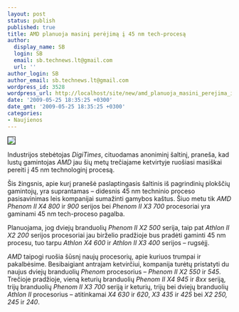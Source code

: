 ```yaml
---
layout: post
status: publish
published: true
title: AMD planuoja masinį perėjimą į 45 nm tech-procesą
author:
  display_name: SB
  login: SB
  email: sb.technews.lt@gmail.com
  url: ''
author_login: SB
author_email: sb.technews.lt@gmail.com
wordpress_id: 3528
wordpress_url: http://localhost/site/new/amd_planuoja_masini_perejima_i_45nm_techprocesa/
date: '2009-05-25 18:35:25 +0300'
date_gmt: '2009-05-25 18:35:25 +0300'
categories:
- Naujienos
---
```

<div class="imgright"><img src="http://tbn1.google.com/images?q=tbn:udLpEIvfsYNrnM:http://beyondyouremagination.com/shop/media/catalog/product/cache/1/image/5e06319eda06f020e43594a9c230972d/A/M/AMD_Phenom_II_X2_BE_box_01.jpg" border="1" /></div>
<p>Industrijos stebėtojas <i>DigiTimes</i>, cituodamas anoniminį šaltinį, praneša, kad lustų gamintojas <i>AMD</i> jau šių metų trečiajame ketvirtyje ruošiasi masiškai pereiti į 45 nm technologinį procesą.</p>
<p>Šis žingsnis, apie kurį pranešė paslaptingasis šaltinis iš pagrindinių plokščių gamintojų, yra suprantamas – didesnis 45 nm techninio proceso pasisavinimas leis kompanijai sumažinti gamybos kaštus. Šiuo metu tik <i>AMD Phenom II X4 800</i> ir <i>900</i> serijos bei <i>Phenom II X3 700</i> procesoriai yra gaminami 45 nm tech-proceso pagalba.</p>
<p>Planuojama, jog dviejų branduolių <i>Phenom II X2 500</i> serija, taip pat <i>Athlon II X2 200</i> serijos procesoriai jau birželio pradžioje bus pradėti gaminti 45 nm procesu, tuo tarpu <i>Athlon X4 600</i> ir <i>Athlon II X3 400</i> serijos – rugsėjį. </p>
<p><i>AMD</i> taipogi ruošia šūsnį naujų procesorių, apie kuriuos trumpai ir pakalbėsime. Besibaigiant antrajam ketvirčiui, kompanija turėtų pristatyti du naujus dviejų branduolių <i>Phenom</i> procesorius – <i>Phenom II X2 550</i> ir <i>545</i>. Trečioje pradžioje, vieną keturių branduolių <i>Phenom II X4 945</i> ir <i>8xx</i> seriją, trijų branduolių <i>Phenom II X3 700</i> seriją ir keturių, trijų bei dviejų branduolių <i>Athlon II</i> procesorius – atitinkamai <i>X4 630</i> ir <i>620</i>, <i>X3 435</i> ir <i>425</i> bei <i>X2 250, 245</i> ir <i>240</i>.</p>
